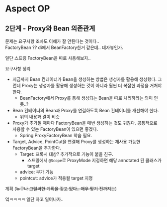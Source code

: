 # Aspect OP

## 2단계 - Proxy와 Bean 의존관계

문제는 요구사항 조차도 이해가 잘 안된다는 것이다..  
FactoryBean ?? di에서 BeanFactory한거 같은데.. 데자뷰인가.  

일단 스프링 FactoryBean을 따로 사용해보자..  

요구사항 정리

- 지금까지 Bean 컨테이너가 Bean을 생성하는 방법은 생성자를 활용해 생성했다. 그런데 Proxy는 생성자를 활용해 생성하는 것이 아니라 훨씬 더 복잡한 과정을 거쳐야 한다.
    - BeanFactory에서 Proxy를 통해 생성되는 Bean을 따로 처리하라는 의미 인듯..?
- Bean 컨테이너의 Bean과 Proxy를 연결하도록 Bean 컨테이너를 개선해야 한다.
    - 위의 내용과 결이 비슷
- Proxy가 추가될 때마다 FactoryBean을 매번 생성하는 것도 귀찮다. 공통적으로 사용할 수 있는 FactoryBean이 있으면 좋겠다.
    - Spring ProxyFactoryBean 학습 필요.  
- Target, Advice, PointCut을 연결해 Proxy를 생성하는 재사용 가능한 FactoryBean을 추가한다.
    - Target: 프록시 대상? 추가적으로 기능이 붙을 친구.  
        - 스프링에서 `@Scope`로 ProxyMode 지정하면 해당 annotated 된 클래스가 target
    - advice: 부가 기능
    - pointcut: advice가 적용될 target 지정

계획 (~~누구나 그럴싸한 계획을 갖고 있다.. 매우 맞기 전까지는~~) 

엌ㅋㅋㅋㅋ 일단 자고 일어나자.. 